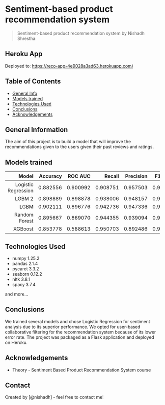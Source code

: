 # Sentiment-based product recommendation system

> Sentiment-based product recommendation system by Nishadh Shrestha

## Heroku App

Deployed to: https://reco-app-4e9028a3ad63.herokuapp.com/

## Table of Contents

- [General Info](#general-information)
- [Models trained](#models-trained)
- [Technologies Used](#technologies-used)
- [Conclusions](#conclusions)
- [Acknowledgements](#acknowledgements)

<!-- You can include any other section that is pertinent to your problem -->

## General Information

The aim of this project is to build a model that will improve the recommendations given to the users given their past reviews and ratings.

<!-- You don't have to answer all the questions - just the ones relevant to your project. -->

## Models trained

|               Model | Accuracy |  ROC AUC |   Recall | Precision | F1 Score |
| ------------------: | -------: | -------: | -------: | --------: | -------: |
| Logistic Regression | 0.882556 | 0.900992 | 0.908751 |  0.957503 | 0.932490 |
|              LGBM 2 | 0.898889 | 0.898878 | 0.938006 |  0.948157 | 0.943054 |
|                LGBM | 0.902111 | 0.896776 | 0.942736 |  0.947336 | 0.945030 |
|       Random Forest | 0.895667 | 0.869070 | 0.944355 |  0.939094 | 0.941717 |
|             XGBoost | 0.853778 | 0.588613 | 0.950703 |  0.892486 | 0.920675 |

## Technologies Used

- numpy 1.25.2
- pandas 2.1.4
- pycaret 3.3.2
- seaborn 0.12.2
- nltk 3.8.1
- spacy 3.7.4

and more...

<!-- As the libraries versions keep on changing, it is recommended to mention the version of library used in this project -->

## Conclusions

We trained several models and chose Logistic Regression for sentiment analysis due to its superior performance. We opted for user-based collaborative filtering for the recommendation system because of its lower error rate. The project was packaged as a Flask application and deployed on Heroku.

## Acknowledgements

- Theory - Sentiment Based Product Recommendation System course

## Contact

Created by [@nishadh] - feel free to contact me!
